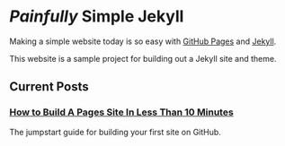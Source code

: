 # *Painfully* Simple Jekyll

Making a simple website today is so easy with [GitHub Pages](https://pages.github.com) and [Jekyll](https://jekyllrb.com).

This website is a sample project for building out a Jekyll site and theme.

## Current Posts

### [How to Build A Pages Site In Less Than 10 Minutes](http://ajkuterman.com/2018-02-06/painfully-simple-jekyll/)

The jumpstart guide for building your first site on GitHub.
